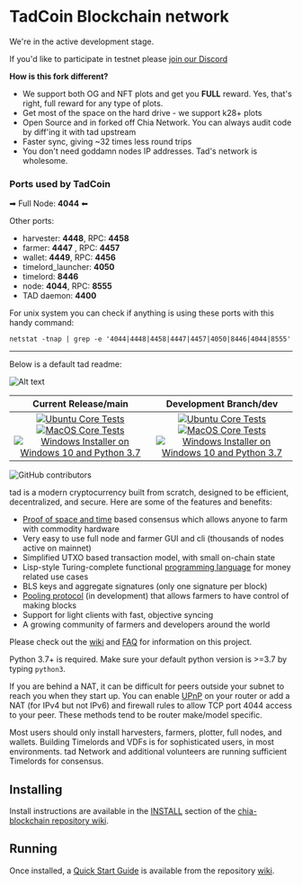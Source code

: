 # TadCoin Blockchain network

We're in the active development stage.

If you'd like to participate in testnet please [join our Discord](https://discord.gg/4dkydqsQ)

**How is this fork different?**

* We support both OG and NFT plots and get you **FULL** reward. Yes, that's right, full reward for any type of plots.
* Get most of the space on the hard drive - we support k28+ plots  
* Open Source and in forked off Chia Network. You can always audit code by diff'ing it with tad upstream
* Faster sync, giving ~32 times less round trips
* You don't need goddamn nodes IP addresses. Tad's network is wholesome.

                                                         
### Ports used by TadCoin

➡ Full Node: **4044** ⬅

Other ports: 
- harvester: **4448**, RPC: **4458**
- farmer: **4447** , RPC: **4457**
- wallet: **4449**, RPC: **4456**
- timelord_launcher: **4050**
- timelord: **8446**
- node: **4044**, RPC: **8555**
- TAD daemon: **4400**

For unix system you can check if anything is using these ports with this handy command:
```
netstat -tnap | grep -e '4044|4448|4458|4447|4457|4050|8446|4044|8555'
```

---------------------------------

Below is a default tad readme:

![Alt text](https://www.tad.net/img/tad_logo.svg)

| Current Release/main | Development Branch/dev |
|         :---:          |          :---:         |
| [![Ubuntu Core Tests](https://github.com/Chia-Network/chia-blockchain/actions/workflows/build-test-ubuntu-core.yml/badge.svg)](https://github.com/Chia-Network/chia-blockchain/actions/workflows/build-test-ubuntu-core.yml) [![MacOS Core Tests](https://github.com/Chia-Network/chia-blockchain/actions/workflows/build-test-macos-core.yml/badge.svg)](https://github.com/Chia-Network/chia-blockchain/actions/workflows/build-test-macos-core.yml) [![Windows Installer on Windows 10 and Python 3.7](https://github.com/Chia-Network/chia-blockchain/actions/workflows/build-windows-installer.yml/badge.svg)](https://github.com/Chia-Network/chia-blockchain/actions/workflows/build-windows-installer.yml)  |  [![Ubuntu Core Tests](https://github.com/Chia-Network/chia-blockchain/actions/workflows/build-test-ubuntu-core.yml/badge.svg?branch=dev)](https://github.com/Chia-Network/chia-blockchain/actions/workflows/build-test-ubuntu-core.yml) [![MacOS Core Tests](https://github.com/Chia-Network/chia-blockchain/actions/workflows/build-test-macos-core.yml/badge.svg?branch=dev)](https://github.com/Chia-Network/chia-blockchain/actions/workflows/build-test-macos-core.yml) [![Windows Installer on Windows 10 and Python 3.7](https://github.com/Chia-Network/chia-blockchain/actions/workflows/build-windows-installer.yml/badge.svg?branch=dev)](https://github.com/Chia-Network/chia-blockchain/actions/workflows/build-windows-installer.yml) |

![GitHub contributors](https://img.shields.io/github/contributors/Chia-Network/chia-blockchain?logo=GitHub)

tad is a modern cryptocurrency built from scratch, designed to be efficient, decentralized, and secure. Here are some of the features and benefits:
* [Proof of space and time](https://docs.google.com/document/d/1tmRIb7lgi4QfKkNaxuKOBHRmwbVlGL4f7EsBDr_5xZE/edit) based consensus which allows anyone to farm with commodity hardware
* Very easy to use full node and farmer GUI and cli (thousands of nodes active on mainnet)
* Simplified UTXO based transaction model, with small on-chain state
* Lisp-style Turing-complete functional [programming language](https://chialisp.com/) for money related use cases
* BLS keys and aggregate signatures (only one signature per block)
* [Pooling protocol](https://www.tad.net/2020/11/10/pools-in-tad.html) (in development) that allows farmers to have control of making blocks
* Support for light clients with fast, objective syncing
* A growing community of farmers and developers around the world

Please check out the [wiki](https://github.com/Chia-Network/chia-blockchain/wiki)
and [FAQ](https://github.com/Chia-Network/chia-blockchain/wiki/FAQ) for
information on this project.

Python 3.7+ is required. Make sure your default python version is >=3.7
by typing `python3`.

If you are behind a NAT, it can be difficult for peers outside your subnet to
reach you when they start up. You can enable
[UPnP](https://www.homenethowto.com/ports-and-nat/upnp-automatic-port-forward/)
on your router or add a NAT (for IPv4 but not IPv6) and firewall rules to allow
TCP port 4044 access to your peer.
These methods tend to be router make/model specific.

Most users should only install harvesters, farmers, plotter, full nodes, and wallets.
Building Timelords and VDFs is for sophisticated users, in most environments.
tad Network and additional volunteers are running sufficient Timelords
for consensus.

## Installing

Install instructions are available in the
[INSTALL](https://github.com/Chia-Network/chia-blockchain/wiki/INSTALL)
section of the
[chia-blockchain repository wiki](https://github.com/Chia-Network/chia-blockchain/wiki).

## Running

Once installed, a
[Quick Start Guide](https://github.com/Chia-Network/chia-blockchain/wiki/Quick-Start-Guide)
is available from the repository
[wiki](https://github.com/Chia-Network/chia-blockchain/wiki).
